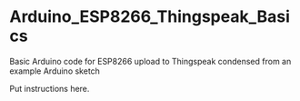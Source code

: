# Arduino_ESP8266_Thingspeak_Basics
Basic Arduino code for ESP8266 upload to Thingspeak condensed from an example Arduino sketch

Put instructions here.
